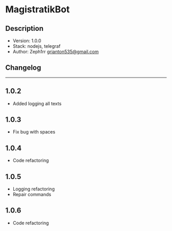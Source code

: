 # MagistratikBot

## Description 

- Version: 1.0.0
- Stack: nodejs, telegraf
- Author: Zeph1rr <grianton535@gmail.com>

## Changelog

<hr>

## 1.0.2

- Added logging all texts

## 1.0.3

- Fix bug with spaces

## 1.0.4

- Code refactoring

## 1.0.5

- Logging refactoring
- Repair commands


## 1.0.6

- Code refactoring